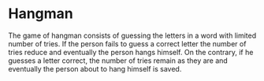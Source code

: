 # Hangman
The game of hangman consists of guessing the letters in a word with limited number of tries. If the person fails to guess a correct letter the number of tries reduce and eventually the person hangs himself. On the contrary, if he guesses a letter correct, the number of tries remain as they are and eventually the person about to hang himself is saved.
